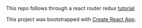 This repo follows through a react router redux [tutorial](http://manojsinghnegi.com/blog/2017/09/03/Implementing-redux-and-react-router-v4-in-your-react-app/)

This project was bootstrapped with [Create React App](https://github.com/facebookincubator/create-react-app).
